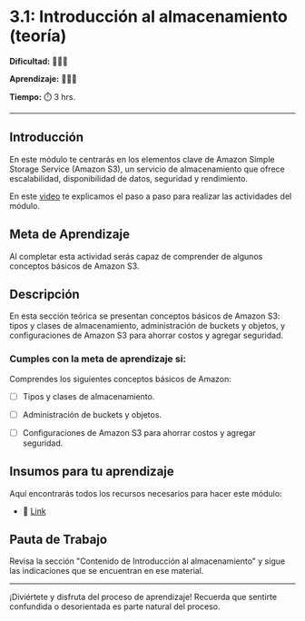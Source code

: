 # 3.1: Introducción al almacenamiento (teoría)


**Dificultad:** 🌻🌻🌻


**Aprendizaje:** 🍯🍯🍯


**Tiempo:** ⏱️ 3 hrs.

---
## Introducción


En este módulo te centrarás en los elementos clave de Amazon Simple Storage Service (Amazon S3), un servicio de almacenamiento que ofrece escalabilidad, disponibilidad de datos, seguridad y rendimiento.

En este [video](https://www.loom.com/share/33479b3942e74bff9d82715dc07a6de2?sid=951783bf-8099-4805-a62c-b1b4cf66ae5c)  te explicamos el paso a paso para realizar las actividades del módulo.


## Meta de Aprendizaje
Al completar esta actividad serás capaz de comprender de algunos conceptos básicos de Amazon S3.


## Descripción
En esta sección teórica se presentan conceptos básicos de Amazon S3: tipos y clases de almacenamiento, administración de buckets y objetos, y configuraciones de Amazon S3 para ahorrar costos y agregar seguridad.



### Cumples con la meta de aprendizaje si:
Comprendes los siguientes conceptos básicos de Amazon:

- [ ] Tipos y clases de almacenamiento.
- [ ] Administración de buckets y objetos.
- [ ] Configuraciones de Amazon S3 para ahorrar costos y agregar seguridad.


## Insumos para tu aprendizaje

Aquí encontrarás todos los recursos necesarios para hacer este módulo:


- 📄 [Link](https://awseducate.instructure.com/courses/914/modules)


## Pauta de Trabajo

Revisa la sección "Contenido de Introducción al almacenamiento" y sigue las indicaciones que se encuentran en ese material.

---

¡Diviértete y disfruta del proceso de aprendizaje! Recuerda que sentirte confundida o desorientada es parte natural del proceso.
